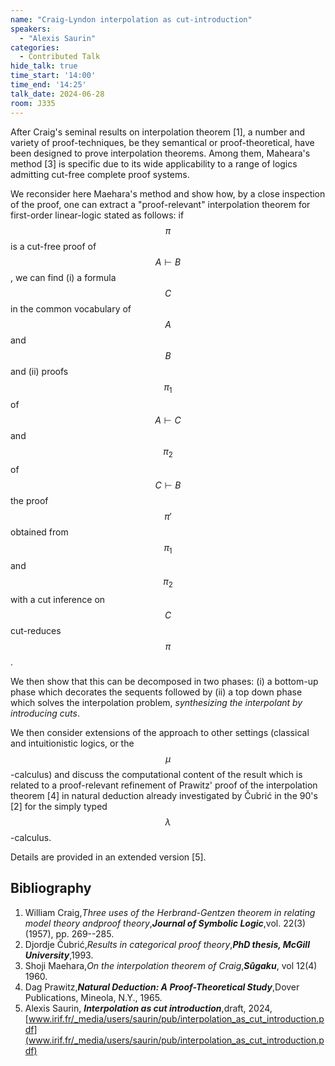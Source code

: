 ```yaml
---
name: "Craig-Lyndon interpolation as cut-introduction"
speakers:
  - "Alexis Saurin"
categories:
  - Contributed Talk
hide_talk: true
time_start: '14:00'
time_end: '14:25'
talk_date: 2024-06-28
room: J335
---
```







After Craig's seminal results on interpolation theorem [1], a number and variety of proof-techniques, be they semantical or proof-theoretical, have been designed to prove interpolation theorems. Among them, Maheara's method [3] is specific due to its wide applicability to a range of logics admitting cut-free complete proof systems. 

We reconsider here Maehara's method and show how, by a close inspection of the proof, one can extract a "proof-relevant" interpolation theorem for first-order linear-logic  stated as follows: 
if $$\pi$$ is a cut-free proof of $$A \vdash B$$, we can find 
(i) a formula $$C$$ in the common vocabulary of $$A$$ and $$B$$ and 
(ii) proofs $$\pi_1$$ of $$A \vdash C$$ and $$\pi_2$$ of $$C \vdash B$$ 
the proof $$\pi'$$ obtained from $$\pi_1$$ and $$\pi_2$$ with a cut inference on $$C$$ cut-reduces $$\pi$$. 

We then show that this can be decomposed in two phases: (i) a bottom-up phase which decorates the sequents followed by (ii) a top down  phase which solves the interpolation problem, _synthesizing the interpolant by introducing cuts_. 


We then consider extensions of the approach to other settings (classical and intuitionistic logics, or the $$\mu$$-calculus) and discuss the computational content of the result which is related to a proof-relevant refinement of Prawitz' proof of the interpolation theorem [4] in natural deduction already investigated by Čubrić in the 90's [2] for the simply typed $$\lambda$$-calculus.


Details are provided in an extended version [5].


## Bibliography

























1. William Craig,_Three uses of the Herbrand-Gentzen theorem in relating model theory andproof theory_,**_Journal of Symbolic Logic_**,vol. 22(3) (1957), pp. 269--285.
2. Djordje Čubrić,_Results in categorical proof theory_,**_PhD thesis, McGill University_**,1993.
3. Shoji Maehara,_On the interpolation theorem of Craig_,**_Sûgaku_**, vol 12(4) 1960.
4. Dag Prawitz,**_Natural Deduction: A Proof-Theoretical Study_**,Dover Publications, Mineola, N.Y., 1965.
5. Alexis Saurin, **_Interpolation as cut introduction_**,draft, 2024, [www.irif.fr/_media/users/saurin/pub/interpolation_as_cut_introduction.pdf](www.irif.fr/_media/users/saurin/pub/interpolation_as_cut_introduction.pdf)






